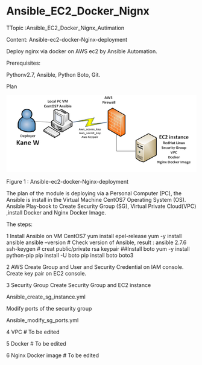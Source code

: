 # Ansible_EC2_Docker_Nignx
TTopic :Ansible_EC2_Docker_Nignx_Autimation

Content:
Ansible-ec2-docker-Nginx-deployment

Deploy nginx via docker on AWS ec2 by Ansible Automation.

Prerequisites:

Pythonv2.7,
Ansible,
Python Boto,
Git.

Plan


![image of Plan_AnsibleEC2DockerNginxx](https://github.com/KaneWen/Ansible_EC2_Docker_Nignx/blob/master/Plan_AnsibleEC2DockerNginxx.png)
 
Figure 1  : Ansible-ec2-docker-Nginx-deployment

The plan of the module is deploying via a Personal Computer (PC), the Ansible is install in the Virtual Machine CentOS7 Operating System (OS). Ansible Play-book to Create Security Group (SG), Virtual Private Cloud(VPC) ,install Docker and Nginx Docker Image.

The steps:

1 Install  Ansible on VM CentOS7
yum install epel-release
yum -y install ansible
ansible –version        # Check version of Ansible, result : ansible 2.7.6
ssh-keygen               # creat public/private rsa keypair
##Install boto
yum -y install python-pip
 pip install -U boto
pip install boto boto3

2 AWS 
Create Group and User and Security Credential on IAM console.
Create key pair on EC2 console.

3 Security Group 
Create Security Group and EC2 instance

Ansible_create_sg_instance.yml

Modify ports of the security  group

Ansible_modify_sg_ports.yml


4 VPC  # To be edited

5 Docker  # To be edited

6 Nginx Docker image # To be edited

